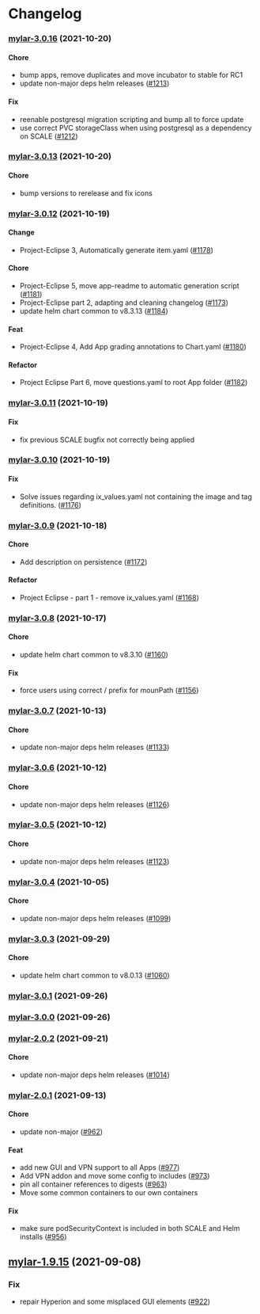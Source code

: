 # Changelog<br>


<a name="mylar-3.0.16"></a>
### [mylar-3.0.16](https://github.com/truecharts/apps/compare/mylar-3.0.13...mylar-3.0.16) (2021-10-20)

#### Chore

* bump apps, remove duplicates and move incubator to stable for RC1
* update non-major deps helm releases ([#1213](https://github.com/truecharts/apps/issues/1213))

#### Fix

* reenable postgresql migration scripting and bump all to force update
* use correct PVC storageClass when using postgresql as a dependency on SCALE ([#1212](https://github.com/truecharts/apps/issues/1212))



<a name="mylar-3.0.13"></a>
### [mylar-3.0.13](https://github.com/truecharts/apps/compare/mylar-3.0.12...mylar-3.0.13) (2021-10-20)

#### Chore

* bump versions to rerelease and fix icons



<a name="mylar-3.0.12"></a>
### [mylar-3.0.12](https://github.com/truecharts/apps/compare/mylar-3.0.11...mylar-3.0.12) (2021-10-19)

#### Change

* Project-Eclipse 3, Automatically generate item.yaml ([#1178](https://github.com/truecharts/apps/issues/1178))

#### Chore

* Project-Eclipse 5, move app-readme to automatic generation script ([#1181](https://github.com/truecharts/apps/issues/1181))
* Project-Eclipse part 2, adapting and cleaning changelog ([#1173](https://github.com/truecharts/apps/issues/1173))
* update helm chart common to v8.3.13 ([#1184](https://github.com/truecharts/apps/issues/1184))

#### Feat

* Project-Eclipse 4, Add App grading annotations to Chart.yaml ([#1180](https://github.com/truecharts/apps/issues/1180))

#### Refactor

* Project Eclipse Part 6, move questions.yaml to root App folder ([#1182](https://github.com/truecharts/apps/issues/1182))



<a name="mylar-3.0.11"></a>
### [mylar-3.0.11](https://github.com/truecharts/apps/compare/mylar-3.0.10...mylar-3.0.11) (2021-10-19)

#### Fix

* fix previous SCALE bugfix not correctly being applied



<a name="mylar-3.0.10"></a>
### [mylar-3.0.10](https://github.com/truecharts/apps/compare/mylar-3.0.9...mylar-3.0.10) (2021-10-19)

#### Fix

* Solve issues regarding ix_values.yaml not containing the image and tag definitions. ([#1176](https://github.com/truecharts/apps/issues/1176))



<a name="mylar-3.0.9"></a>
### [mylar-3.0.9](https://github.com/truecharts/apps/compare/mylar-3.0.8...mylar-3.0.9) (2021-10-18)

#### Chore

* Add description on persistence ([#1172](https://github.com/truecharts/apps/issues/1172))

#### Refactor

* Project Eclipse - part 1 - remove ix_values.yaml ([#1168](https://github.com/truecharts/apps/issues/1168))



<a name="mylar-3.0.8"></a>
### [mylar-3.0.8](https://github.com/truecharts/apps/compare/mylar-3.0.7...mylar-3.0.8) (2021-10-17)

#### Chore

* update helm chart common to v8.3.10 ([#1160](https://github.com/truecharts/apps/issues/1160))

#### Fix

* force users using correct / prefix for mounPath ([#1156](https://github.com/truecharts/apps/issues/1156))



<a name="mylar-3.0.7"></a>
### [mylar-3.0.7](https://github.com/truecharts/apps/compare/mylar-3.0.6...mylar-3.0.7) (2021-10-13)

#### Chore

* update non-major deps helm releases ([#1133](https://github.com/truecharts/apps/issues/1133))



<a name="mylar-3.0.6"></a>
### [mylar-3.0.6](https://github.com/truecharts/apps/compare/mylar-3.0.5...mylar-3.0.6) (2021-10-12)

#### Chore

* update non-major deps helm releases ([#1126](https://github.com/truecharts/apps/issues/1126))



<a name="mylar-3.0.5"></a>
### [mylar-3.0.5](https://github.com/truecharts/apps/compare/mylar-3.0.4...mylar-3.0.5) (2021-10-12)

#### Chore

* update non-major deps helm releases ([#1123](https://github.com/truecharts/apps/issues/1123))



<a name="mylar-3.0.4"></a>
### [mylar-3.0.4](https://github.com/truecharts/apps/compare/mylar-3.0.3...mylar-3.0.4) (2021-10-05)

#### Chore

* update non-major deps helm releases ([#1099](https://github.com/truecharts/apps/issues/1099))



<a name="mylar-3.0.3"></a>
### [mylar-3.0.3](https://github.com/truecharts/apps/compare/mylar-3.0.2...mylar-3.0.3) (2021-09-29)

#### Chore

* update helm chart common to v8.0.13 ([#1060](https://github.com/truecharts/apps/issues/1060))



<a name="mylar-3.0.1"></a>
### [mylar-3.0.1](https://github.com/truecharts/apps/compare/mylar-3.0.0...mylar-3.0.1) (2021-09-26)



<a name="mylar-3.0.0"></a>
### [mylar-3.0.0](https://github.com/truecharts/apps/compare/mylar-2.0.2...mylar-3.0.0) (2021-09-26)



<a name="mylar-2.0.2"></a>
### [mylar-2.0.2](https://github.com/truecharts/apps/compare/mylar-2.0.1...mylar-2.0.2) (2021-09-21)

#### Chore

* update non-major deps helm releases ([#1014](https://github.com/truecharts/apps/issues/1014))



<a name="mylar-2.0.1"></a>
### [mylar-2.0.1](https://github.com/truecharts/apps/compare/mylar-1.9.15...mylar-2.0.1) (2021-09-13)

#### Chore

* update non-major ([#962](https://github.com/truecharts/apps/issues/962))

#### Feat

* add new GUI and VPN support to all Apps ([#977](https://github.com/truecharts/apps/issues/977))
* Add VPN addon and move some config to includes ([#973](https://github.com/truecharts/apps/issues/973))
* pin all container references to digests ([#963](https://github.com/truecharts/apps/issues/963))
* Move some common containers to our own containers

#### Fix

* make sure podSecurityContext is included in both SCALE and Helm installs ([#956](https://github.com/truecharts/apps/issues/956))

<a name="mylar-1.9.15"></a>
## [mylar-1.9.15](https://github.com/truecharts/apps/compare/mylar-1.9.14...mylar-1.9.15) (2021-09-08)

### Fix

* repair Hyperion and some misplaced GUI elements ([#922](https://github.com/truecharts/apps/issues/922))
